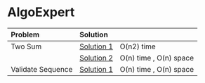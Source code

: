 # AlgoExpert


| Problem           | Solution                             |                        |
|:------------------|:-------------------------------------|:-----------------------|
| Two Sum           | [Solution 1 ](twoNumberSum.js)       | O(n2) time             |
|                   | [Solution 2 ](twoNumberSum2.js)      | O(n) time , O(n) space |
| Validate Sequence | [Solution 1](validateSubsequence.js) | O(n) time , O(n) space            |

